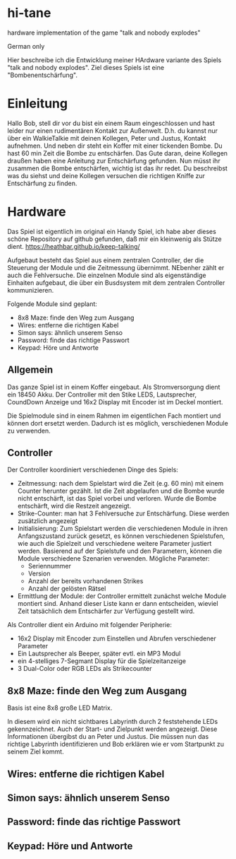 # hi-tane
hardware implementation of the game "talk and nobody explodes"

German only

Hier beschreibe ich die Entwicklung meiner HArdware variante des Spiels "talk and nobody explodes".
Ziel dieses Spiels ist eine "Bombenentschärfung". 

# Einleitung

Hallo Bob, 
stell dir vor du bist ein einem Raum eingeschlossen und hast leider nur einen rudimentären Kontakt zur Außenwelt. D.h. du kannst nur über ein WalkieTalkie mit deinen Kollegen, Peter und Justus, Kontakt aufnehmen. Und neben dir steht ein Koffer mit einer tickenden Bombe. Du hast 60 min Zeit die Bombe zu entschärfen. Das Gute daran, deine Kollegen draußen haben eine Anleitung zur Entschärfung gefunden. Nun müsst ihr zusammen die Bombe entschärfen, wichtig ist das ihr redet. Du beschreibst was du siehst und deine Kollegen versuchen die richtigen Kniffe zur Entschärfung zu finden.

# Hardware

Das Spiel ist eigentlich im original ein Handy Spiel, ich habe aber dieses schöne Repository auf github gefunden, daß mir ein kleinwenig als Stütze dient. https://heathbar.github.io/keep-talking/

Aufgebaut besteht das Spiel aus einem zentralen Controller, der die Steuerung der Module und die Zeitmessung übernimmt. NEbenher zählt er auch die Fehlversuche. Die einzelnen Module sind als eigenständige Einhaiten aufgebaut, die über ein Busdsystem mit dem zentralen Controller kommunizieren.

Folgende Module sind geplant:

- 8x8 Maze: finde den Weg zum Ausgang
- Wires: entferne die richtigen Kabel
- Simon says: ähnlich unserem Senso
- Password: finde das richtige Passwort
- Keypad: Höre und Antworte

## Allgemein

Das ganze Spiel ist in einem Koffer eingebaut. Als Stromversorgung dient ein 18450 Akku. Der Controller mit den Stike LEDS, Lautsprecher, CoundDown Anzeige und 16x2 Display mit Encoder ist im Deckel montiert.

Die Spielmodule sind in einem Rahmen im eigentlichen Fach montiert und können dort ersetzt werden. Dadurch ist es möglich, verschiedenen Module zu verwenden. 

## Controller

Der Controller koordiniert verschiedenen Dinge des Spiels:

- Zeitmessung: nach dem Spielstart wird die Zeit (e.g. 60 min) mit einem Counter herunter gezählt. Ist die Zeit abgelaufen und die Bombe wurde nicht entschärft, ist das Spiel vorbei und verloren. Wurde die Bombe entschärft, wird die Restzeit angezeigt.
- Strike-Counter: man hat 3 Fehlversuche zur Entschärfung. Diese werden zusätzlich angezeigt
- Initialisierung: Zum Spielstart werden die verschiedenen Module in ihren Anfangszustand zurück gesetzt, es können verschiedenen Spielstufen, wie auch die Spielzeit und verschiedene weitere Parameter justiert werden. Basierend auf der Spielstufe und den Parametern, können die Module verschiedene Szenarien verwenden. Mögliche Parameter:
  - Seriennummer
  - Version
  - Anzahl der bereits vorhandenen Strikes
  - Anzahl der gelösten Rätsel
- Ermittlung der Module: der Controller ermittelt zunächst welche Module montiert sind. Anhand dieser Liste kann er dann entscheiden, wieviel Zeit tatsächlich dem Entschärfer zur Verfügung gestellt wird.

Als Controller dient ein Arduino mit folgender Peripherie:

- 16x2 Display mit Encoder zum Einstellen und Abrufen verschiedener Parameter
- Ein Lautsprecher als Beeper, später evtl. ein MP3 Modul
- ein 4-stelliges 7-Segmant Display für die Spielzeitanzeige
- 3 Dual-Color oder RGB LEDs als Strikecounter

## 8x8 Maze: finde den Weg zum Ausgang

Basis ist eine 8x8 große LED Matrix.

In diesem wird ein nicht sichtbares Labyrinth durch 2 feststehende LEDs gekennzeichnet. Auch der Start- und Zielpunkt werden angezeigt. Diese Informationen übergibst du an Peter und Justus. Die müssen nun das richtige Labyrinth identifizieren und Bob erklären wie er vom Startpunkt zu seinem Ziel kommt.

## Wires: entferne die richtigen Kabel

## Simon says: ähnlich unserem Senso

## Password: finde das richtige Passwort

## Keypad: Höre und Antworte
